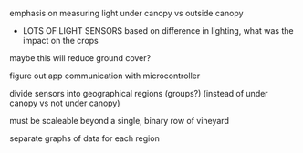 emphasis on measuring light under canopy vs outside canopy
- LOTS OF LIGHT SENSORS
based on difference in lighting, what was the impact on the crops

maybe this will reduce ground cover?

figure out app communication with microcontroller

divide sensors into geographical regions (groups?) (instead of under canopy vs not under canopy)

must be scaleable beyond a single, binary row of vineyard

separate graphs of data for each region
